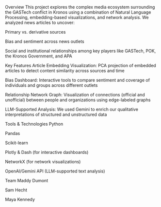 Overview
This project explores the complex media ecosystem surrounding the GASTech conflict in Kronos using a combination of Natural Language Processing, embedding-based visualizations, and network analysis. We analyzed news articles to uncover:

Primary vs. derivative sources

Bias and sentiment across news outlets

Social and institutional relationships among key players like GASTech, POK, the Kronos Government, and APA

Key Features
Article Embedding Visualization: PCA projection of embedded articles to detect content similarity across sources and time

Bias Dashboard: Interactive tools to compare sentiment and coverage of individuals and groups across different outlets

Relationship Network Graph: Visualization of connections (official and unofficial) between people and organizations using edge-labeled graphs

LLM-Supported Analysis: We used Gemini to enrich our qualitative interpretations of structured and unstructured data

Tools & Technologies
Python

Pandas

Scikit-learn

Plotly & Dash (for interactive dashboards)

NetworkX (for network visualizations)

OpenAI/Gemini API (LLM-supported text analysis)

Team
Maddy Dumont

Sam Hecht

Maya Kennedy
